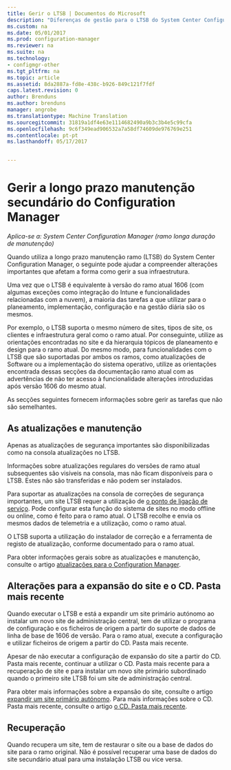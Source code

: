 ```yaml
---
title: Gerir o LTSB | Documentos do Microsoft
description: "Diferenças de gestão para o LTSB do System Center Configuration Manager."
ms.custom: na
ms.date: 05/01/2017
ms.prod: configuration-manager
ms.reviewer: na
ms.suite: na
ms.technology:
- configmgr-other
ms.tgt_pltfrm: na
ms.topic: article
ms.assetid: 8da2887a-fd8e-438c-b926-849c121f7fdf
caps.latest.revision: 0
author: Brenduns
ms.author: brenduns
manager: angrobe
ms.translationtype: Machine Translation
ms.sourcegitcommit: 31819a1df4e63e1114682490a9b3c3b4e5c99cfa
ms.openlocfilehash: 9c6f349ead906532a7a58df74609de976769e251
ms.contentlocale: pt-pt
ms.lasthandoff: 05/17/2017


---
```

# <a name="manage-the-long-term-servicing-branch-of-configuration-manager"></a>Gerir a longo prazo manutenção secundário do Configuration Manager

*Aplica-se a: System Center Configuration Manager (ramo longa duração de manutenção)*

Quando utiliza a longo prazo manutenção ramo (LTSB) do System Center Configuration Manager, o seguinte pode ajudar a compreender alterações importantes que afetam a forma como gerir a sua infraestrutura.

Uma vez que o LTSB é equivalente à versão do ramo atual 1606 (com algumas exceções como integração do Intune e funcionalidades relacionadas com a nuvem), a maioria das tarefas a que utilizar para o planeamento, implementação, configuração e na gestão diária são os mesmos.

Por exemplo, o LTSB suporta o mesmo número de sites, tipos de site, os clientes e infraestrutura geral como o ramo atual. Por conseguinte, utilize as orientações encontradas no site e da hierarquia tópicos de planeamento e design para o ramo atual. Do mesmo modo, para funcionalidades com o LTSB que são suportadas por ambos os ramos, como atualizações de Software ou a implementação do sistema operativo, utilize as orientações encontrada dessas secções da documentação ramo atual com as advertências de não ter acesso à funcionalidade alterações introduzidas após versão 1606 do mesmo atual.

As secções seguintes fornecem informações sobre gerir as tarefas que não são semelhantes.

## <a name="updates-and-servicing"></a>As atualizações e manutenção
Apenas as atualizações de segurança importantes são disponibilizadas como na consola atualizações no LTSB.  

Informações sobre atualizações regulares do versões de ramo atual subsequentes são visíveis na consola, mas não ficam disponíveis para o LTSB. Estes não são transferidas e não podem ser instalados.

Para suportar as atualizações na consola de correções de segurança importantes, um site LTSB requer a utilização de [o ponto de ligação de serviço](/sccm/core/servers/deploy/configure/about-the-service-connection-point). Pode configurar esta função do sistema de sites no modo offline ou online, como é feito para o ramo atual. O LTSB recolhe e envia os mesmos dados de telemetria e a utilização, como o ramo atual.

O LTSB suporta a utilização do instalador de correção e a ferramenta de registo de atualização, conforme documentado para o ramo atual.

Para obter informações gerais sobre as atualizações e manutenção, consulte o artigo [atualizações para o Configuration Manager](/sccm/core/servers/manage/updates).


## <a name="changes-for-site-expansion-and-the-cdlatest-folder"></a>Alterações para a expansão do site e o CD. Pasta mais recente
Quando executar o LTSB e está a expandir um site primário autónomo ao instalar um novo site de administração central, tem de utilizar o programa de configuração e os ficheiros de origem a partir do suporte de dados de linha de base de 1606 de versão. Para o ramo atual, execute a configuração e utilizar ficheiros de origem a partir do CD. Pasta mais recente.

Apesar de não executar a configuração de expansão do site a partir do CD. Pasta mais recente, continuar a utilizar o CD. Pasta mais recente para a recuperação de site e para instalar um novo site primário subordinado quando o primeiro site LTSB foi um site de administração central.

Para obter mais informações sobre a expansão do site, consulte o artigo [expandir um site primário autónomo](/sccm/core/servers/deploy/install/use-the-setup-wizard-to-install-sites#expand-a-stand-alone-primary-site). Para mais informações sobre o CD. Pasta mais recente, consulte o artigo [o CD. Pasta mais recente](/sccm/core/servers/manage/the-cd.latest-folder).


## <a name="recovery"></a>Recuperação
Quando recupera um site, tem de restaurar o site ou a base de dados do site para o ramo original. Não é possível recuperar uma base de dados do site secundário atual para uma instalação LTSB ou vice versa.

